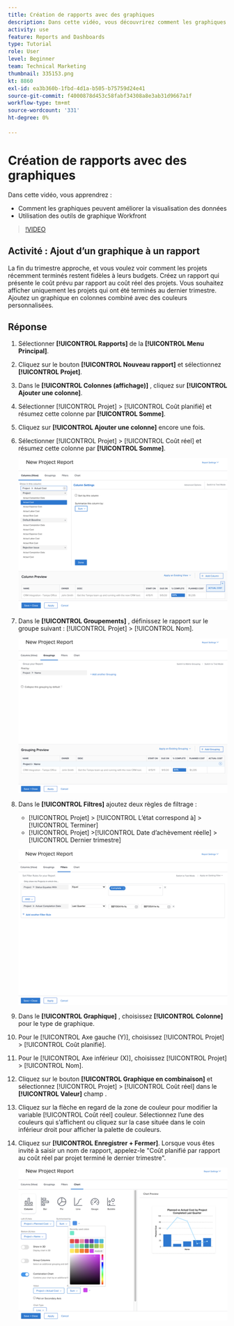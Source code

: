 ```yaml
---
title: Création de rapports avec des graphiques
description: Dans cette vidéo, vous découvrirez comment les graphiques peuvent améliorer la visualisation des données et comment utiliser les outils de graphique dans [!DNL  Workfront].
activity: use
feature: Reports and Dashboards
type: Tutorial
role: User
level: Beginner
team: Technical Marketing
thumbnail: 335153.png
kt: 8860
exl-id: ea3b360b-1fbd-4d1a-b505-b75759d24e41
source-git-commit: f4000878d453c58fabf34308a8e3ab31d9667a1f
workflow-type: tm+mt
source-wordcount: '331'
ht-degree: 0%

---
```


# Création de rapports avec des graphiques

Dans cette vidéo, vous apprendrez :

* Comment les graphiques peuvent améliorer la visualisation des données
* Utilisation des outils de graphique Workfront

>[!VIDEO](https://video.tv.adobe.com/v/335155/?quality=12)

## Activité : Ajout d’un graphique à un rapport

La fin du trimestre approche, et vous voulez voir comment les projets récemment terminés restent fidèles à leurs budgets. Créez un rapport qui présente le coût prévu par rapport au coût réel des projets. Vous souhaitez afficher uniquement les projets qui ont été terminés au dernier trimestre. Ajoutez un graphique en colonnes combiné avec des couleurs personnalisées.

## Réponse

1. Sélectionner **[!UICONTROL Rapports]** de la **[!UICONTROL Menu Principal]**.
1. Cliquez sur le bouton **[!UICONTROL Nouveau rapport]** et sélectionnez **[!UICONTROL Projet]**.
1. Dans le **[!UICONTROL Colonnes (affichage)]** , cliquez sur **[!UICONTROL Ajouter une colonne]**.
1. Sélectionner [!UICONTROL Projet] > [!UICONTROL Coût planifié] et résumez cette colonne par **[!UICONTROL Somme]**.
1. Cliquez sur **[!UICONTROL Ajouter une colonne]** encore une fois.
1. Sélectionner [!UICONTROL Projet] > [!UICONTROL Coût réel] et résumez cette colonne par **[!UICONTROL Somme]**.

   ![Image de l’écran d’ajout de colonnes à un rapport](assets/chart-report-columns.png)

1. Dans le **[!UICONTROL Groupements]** , définissez le rapport sur le groupe suivant : [!UICONTROL Projet] > [!UICONTROL Nom].

   ![Image de l’écran d’ajout de groupes à un rapport](assets/chart-report-groupings.png)

1. Dans le **[!UICONTROL Filtres]** ajoutez deux règles de filtrage :

   * [!UICONTROL Projet] > [!UICONTROL L’état correspond à] > [!UICONTROL Terminer]
   * [!UICONTROL Projet] >[!UICONTROL  Date d’achèvement réelle] > [!UICONTROL Dernier trimestre]

   ![Image de l’écran d’ajout de filtres à un rapport](assets/chart-report-filters.png)

1. Dans le **[!UICONTROL Graphique]** , choisissez **[!UICONTROL Colonne]** pour le type de graphique.
1. Pour le [!UICONTROL Axe gauche (Y)], choisissez [!UICONTROL Projet] > [!UICONTROL Coût planifié].
1. Pour le [!UICONTROL Axe inférieur (X)], choisissez [!UICONTROL Projet] > [!UICONTROL Nom].
1. Cliquez sur le bouton **[!UICONTROL Graphique en combinaison]** et sélectionnez [!UICONTROL Projet] > [!UICONTROL Coût réel] dans le **[!UICONTROL Valeur]** champ .
1. Cliquez sur la flèche en regard de la zone de couleur pour modifier la variable [!UICONTROL Coût réel] couleur. Sélectionnez l’une des couleurs qui s’affichent ou cliquez sur la case située dans le coin inférieur droit pour afficher la palette de couleurs.
1. Cliquez sur **[!UICONTROL Enregistrer + Fermer]**. Lorsque vous êtes invité à saisir un nom de rapport, appelez-le &quot;Coût planifié par rapport au coût réel par projet terminé le dernier trimestre&quot;.

   ![Image de l’écran auquel ajouter un graphique à un rapport](assets/chart-report-chart.png)
